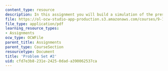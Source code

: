 ```yaml
---
content_type: resource
description: In this assignment you will build a simulation of the presynaptic terminal.
file: https://ol-ocw-studio-app-production.s3.amazonaws.com/courses/9-16-cellular-neurophysiology-spring-2002/cfd7e3b8231e24250dada390062537ca_problem_set_2.pdf
file_type: application/pdf
learning_resource_types:
- Assignments
ocw_type: OCWFile
parent_title: Assignments
parent_type: CourseSection
resourcetype: Document
title: 'Problem Set #2'
uid: cfd7e3b8-231e-2425-0dad-a390062537ca
---
```

